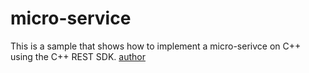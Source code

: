 # micro-service
This is a sample that shows how to implement a micro-serivce on C++ using the C++ REST SDK. [author](https://medium.com/audelabs/modern-c-micro-service-implementation-rest-api-b499ffeaf898)

